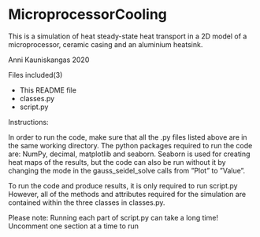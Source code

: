 # MicroprocessorCooling
This is a simulation of heat steady-state heat transport in a 2D model of a microprocessor, ceramic casing and an aluminium heatsink.

Anni Kauniskangas
2020

Files included(3)
- This README file
- classes.py
- script.py


Instructions:

In order to run the code, make sure that all the .py files listed above are in the same working directory. The python packages required to run the code are: NumPy, decimal, matplotlib and seaborn. Seaborn is used for creating heat maps of the results, but the code can also be run without it by changing the mode in the gauss_seidel_solve calls from ”Plot” to ”Value”.

To run the code and produce results, it is only required to run script.py However, all of the methods and attributes required for the simulation are contained within the three classes in classes.py.

Please note: Running each part of script.py can take a long time! Uncomment one section at a time to run
